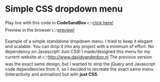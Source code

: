 # Simple CSS dropdown menu

Play live with this code in **CodeSandBox** 👉[click here!](https://codesandbox.io/s/github/davidvandenbor/simple-css-dropdown)   
Preview in the browser 👉[preview!](https://htmlpreview.github.io/?https://github.com/davidvandenbor/simple-css-dropdown/blob/master/index.html)

Example of a simple standalone dropdown menu. I tried to keep it elegant and scalable. You can drop it into any project with a minimum of effort. No dependency on Javascript! Just CSS!
I made/designed this menu for my current website at 👉http://www.davidvandenbor.nl The previous version was the exact same design, but I wanted to strip the jQuery and Javascript code dependencies from it, so I decided to recreate the exact same menu (interactivity and animation) but with **just CSS**.

